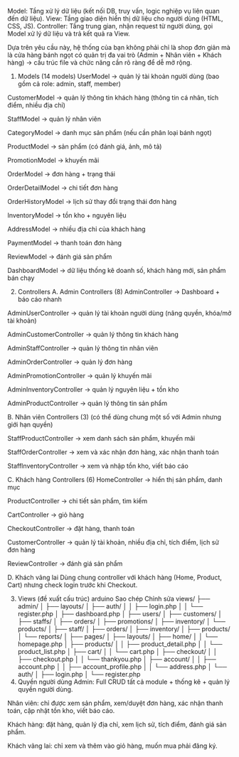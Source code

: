 Model: Tầng xử lý dữ liệu (kết nối DB, truy vấn, logic nghiệp vụ liên quan đến dữ liệu).
View: Tầng giao diện hiển thị dữ liệu cho người dùng (HTML, CSS, JS).
Controller: Tầng trung gian, nhận request từ người dùng, gọi Model xử lý dữ liệu và trả kết quả ra View.

Dựa trên yêu cầu này, hệ thống của bạn không phải chỉ là shop đơn giản mà là cửa hàng bánh ngọt có quản trị đa vai trò (Admin + Nhân viên + Khách hàng) → cấu trúc file và chức năng cần rõ ràng để dễ mở rộng.

1. Models (14 models)
UserModel → quản lý tài khoản người dùng (bao gồm cả role: admin, staff, member)

CustomerModel → quản lý thông tin khách hàng (thông tin cá nhân, tích điểm, nhiều địa chỉ)

StaffModel → quản lý nhân viên

CategoryModel → danh mục sản phẩm (nếu cần phân loại bánh ngọt)

ProductModel → sản phẩm (có đánh giá, ảnh, mô tả)

PromotionModel → khuyến mãi

OrderModel → đơn hàng + trạng thái

OrderDetailModel → chi tiết đơn hàng

OrderHistoryModel → lịch sử thay đổi trạng thái đơn hàng

InventoryModel → tồn kho + nguyên liệu

AddressModel → nhiều địa chỉ của khách hàng

PaymentModel → thanh toán đơn hàng

ReviewModel → đánh giá sản phẩm

DashboardModel → dữ liệu thống kê doanh số, khách hàng mới, sản phẩm bán chạy

2. Controllers
A. Admin Controllers (8)
AdminController → Dashboard + báo cáo nhanh

AdminUserController → quản lý tài khoản người dùng (nâng quyền, khóa/mở tài khoản)

AdminCustomerController → quản lý thông tin khách hàng

AdminStaffController → quản lý thông tin nhân viên

AdminOrderController → quản lý đơn hàng

AdminPromotionController → quản lý khuyến mãi

AdminInventoryController → quản lý nguyên liệu + tồn kho

AdminProductController → quản lý thông tin sản phẩm

B. Nhân viên Controllers (3)
(có thể dùng chung một số với Admin nhưng giới hạn quyền)

StaffProductController → xem danh sách sản phẩm, khuyến mãi

StaffOrderController → xem và xác nhận đơn hàng, xác nhận thanh toán

StaffInventoryController → xem và nhập tồn kho, viết báo cáo

C. Khách hàng Controllers (6)
HomeController → hiển thị sản phẩm, danh mục

ProductController → chi tiết sản phẩm, tìm kiếm

CartController → giỏ hàng

CheckoutController → đặt hàng, thanh toán

CustomerController → quản lý tài khoản, nhiều địa chỉ, tích điểm, lịch sử đơn hàng

ReviewController → đánh giá sản phẩm

D. Khách vãng lai
Dùng chung controller với khách hàng (Home, Product, Cart) nhưng check login trước khi Checkout.

3. Views (đề xuất cấu trúc)
arduino
Sao chép
Chỉnh sửa
views/
 ├── admin/
 │    ├── layouts/
 │    ├── auth/
 │    │     ├── login.php
 │    │     └── register.php
 │    ├── dashboard.php
 │    ├── users/
 │    ├── customers/
 │    ├── staffs/
 │    ├── orders/
 │    ├── promotions/
 │    ├── inventory/
 │    └── products/
 │
 ├── staff/
 │    ├── orders/
 │    ├── inventory/
 │    ├── products/
 │    └── reports/
 │
 ├── pages/
 │    ├── layouts/
 │    ├── home/
 │    │     └── homepage.php
 │    ├── products/
 │    │     ├── product_detail.php
 │    │     └── product_list.php
 │    ├── cart/
 │    │     └── cart.php
 │    ├── checkout/
 │    │     ├── checkout.php
 │    │     └── thankyou.php
 │    ├── account/
 │    │     ├── account.php
 │    │     ├── account_profile.php
 │    │     └── address.php
 │    └── auth/
 │          ├── login.php
 │          └── register.php
4. Quyền người dùng
Admin: Full CRUD tất cả module + thống kê + quản lý quyền người dùng.

Nhân viên: chỉ được xem sản phẩm, xem/duyệt đơn hàng, xác nhận thanh toán, cập nhật tồn kho, viết báo cáo.

Khách hàng: đặt hàng, quản lý địa chỉ, xem lịch sử, tích điểm, đánh giá sản phẩm.

Khách vãng lai: chỉ xem và thêm vào giỏ hàng, muốn mua phải đăng ký.